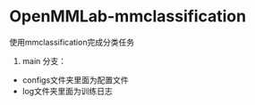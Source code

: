 # OpenMMLab-mmclassification
使用mmclassification完成分类任务
1. main 分支：
- configs文件夹里面为配置文件
- log文件夹里面为训练日志
